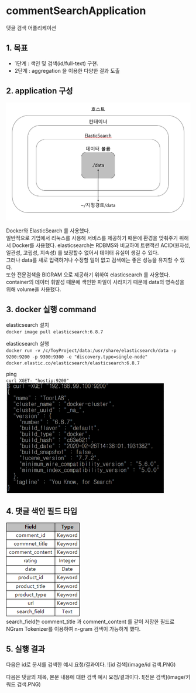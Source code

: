 # commentSearchApplication
댓글 검색 어플리케이션   

## 1. 목표
+ 1단계 : 색인 및 검색(id/full-text) 구현.   
+ 2단계 : aggregation 을 이용한 다양한 결과 도출   

## 2. application 구성

![구성도](image/구성.PNG)

Docker와 ElasticSearch 를 사용했다.   
일반적으로 기업에서 리눅스를 사용해 서비스를 제공하기 때문에 환경을 맞춰주기 위해서 Docker를 사용했다.
elasticsearch는 RDBMS와 비교하여 트랜잭션 ACID(원자성, 일관성, 고립성, 지속성) 를 보장할수 없어서 데이터 유실이 생길 수 있다.   
그러나 data를 새로 입력하거나 수정할 일이 없고 검색에는 좋은 성능을 유지할 수 있다.   
또한 전문검색을 BIGRAM 으로 제공하기 위하여 elasticsearch 를 사용했다.
container의 데이터 휘발성 때문에 색인한 파일이 사라지기 때문에 data의 영속성을 위해 volume을 사용했다.   

## 3. docker 실행 command
elasticsearch 설치   
`docker image pull elasticsearch:6.8.7`   

elasticsearch 실행   
`docker run -v /c/ToyProject/data:/usr/share/elasticsearch/data -p 9200:9200 -p 9300:9300 -e "discovery.type=single-node" docker.elastic.co/elasticsearch/elasticsearch:6.8.7`

ping    
`curl XGET- "hostip:9200"`   
![ping 결과](image/ping.PNG)

## 4. 댓글 색인 필드 타입

![매핑타입](image/mapping.png)   
search_field는 comment_title 과 comment_content 를 같이 저장한 필드로   
NGram Tokenizer를 이용하여 n-gram 검색이 가능하게 했다.

## 5. 실행 결과

다음은 id로 문서를 검색한 예시 요청/결과이다.
![id 검색](image/id 검색.PNG)   

다음은 댓글의 제목, 본문 내용에 대한 검색 예시 요청/결과이다.
![전문 검색](image/키워드 검색.PNG)
